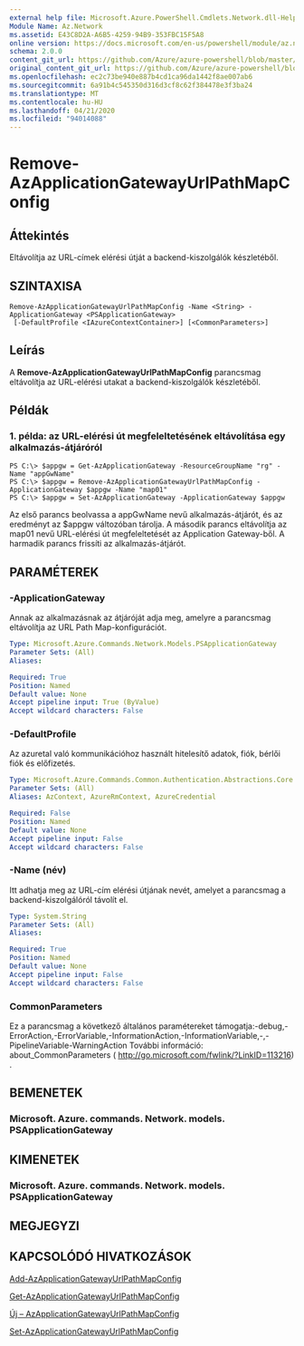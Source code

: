 ```yaml
---
external help file: Microsoft.Azure.PowerShell.Cmdlets.Network.dll-Help.xml
Module Name: Az.Network
ms.assetid: E43C8D2A-A6B5-4259-94B9-353FBC15F5A8
online version: https://docs.microsoft.com/en-us/powershell/module/az.network/remove-azapplicationgatewayurlpathmapconfig
schema: 2.0.0
content_git_url: https://github.com/Azure/azure-powershell/blob/master/src/Network/Network/help/Remove-AzApplicationGatewayUrlPathMapConfig.md
original_content_git_url: https://github.com/Azure/azure-powershell/blob/master/src/Network/Network/help/Remove-AzApplicationGatewayUrlPathMapConfig.md
ms.openlocfilehash: ec2c73be940e887b4cd1ca96da1442f8ae007ab6
ms.sourcegitcommit: 6a91b4c545350d316d3cf8c62f384478e3f3ba24
ms.translationtype: MT
ms.contentlocale: hu-HU
ms.lasthandoff: 04/21/2020
ms.locfileid: "94014088"
---
```

# Remove-AzApplicationGatewayUrlPathMapConfig

## Áttekintés
Eltávolítja az URL-címek elérési útját a backend-kiszolgálók készletéből.

## SZINTAXISA

```
Remove-AzApplicationGatewayUrlPathMapConfig -Name <String> -ApplicationGateway <PSApplicationGateway>
 [-DefaultProfile <IAzureContextContainer>] [<CommonParameters>]
```

## Leírás
A **Remove-AzApplicationGatewayUrlPathMapConfig** parancsmag eltávolítja az URL-elérési utakat a backend-kiszolgálók készletéből.

## Példák

### 1. példa: az URL-elérési út megfeleltetésének eltávolítása egy alkalmazás-átjáróról
```
PS C:\> $appgw = Get-AzApplicationGateway -ResourceGroupName "rg" -Name "appGwName"
PS C:\> $appgw = Remove-AzApplicationGatewayUrlPathMapConfig -ApplicationGateway $appgw -Name "map01"
PS C:\> $appgw = Set-AzApplicationGateway -ApplicationGateway $appgw
```

Az első parancs beolvassa a appGwName nevű alkalmazás-átjárót, és az eredményt az $appgw változóban tárolja.
A második parancs eltávolítja az map01 nevű URL-elérési út megfeleltetését az Application Gateway-ből.
A harmadik parancs frissíti az alkalmazás-átjárót.

## PARAMÉTEREK

### -ApplicationGateway
Annak az alkalmazásnak az átjáróját adja meg, amelyre a parancsmag eltávolítja az URL Path Map-konfigurációt.

```yaml
Type: Microsoft.Azure.Commands.Network.Models.PSApplicationGateway
Parameter Sets: (All)
Aliases:

Required: True
Position: Named
Default value: None
Accept pipeline input: True (ByValue)
Accept wildcard characters: False
```

### -DefaultProfile
Az azuretal való kommunikációhoz használt hitelesítő adatok, fiók, bérlői fiók és előfizetés.

```yaml
Type: Microsoft.Azure.Commands.Common.Authentication.Abstractions.Core.IAzureContextContainer
Parameter Sets: (All)
Aliases: AzContext, AzureRmContext, AzureCredential

Required: False
Position: Named
Default value: None
Accept pipeline input: False
Accept wildcard characters: False
```

### -Name (név)
Itt adhatja meg az URL-cím elérési útjának nevét, amelyet a parancsmag a backend-kiszolgálóról távolít el.

```yaml
Type: System.String
Parameter Sets: (All)
Aliases:

Required: True
Position: Named
Default value: None
Accept pipeline input: False
Accept wildcard characters: False
```

### CommonParameters
Ez a parancsmag a következő általános paramétereket támogatja:-debug,-ErrorAction,-ErrorVariable,-InformationAction,-InformationVariable,-,-PipelineVariable-WarningAction További információ: about_CommonParameters ( http://go.microsoft.com/fwlink/?LinkID=113216) .

## BEMENETEK

### Microsoft. Azure. commands. Network. models. PSApplicationGateway

## KIMENETEK

### Microsoft. Azure. commands. Network. models. PSApplicationGateway

## MEGJEGYZI

## KAPCSOLÓDÓ HIVATKOZÁSOK

[Add-AzApplicationGatewayUrlPathMapConfig](./Add-AzApplicationGatewayUrlPathMapConfig.md)

[Get-AzApplicationGatewayUrlPathMapConfig](./Get-AzApplicationGatewayUrlPathMapConfig.md)

[Új – AzApplicationGatewayUrlPathMapConfig](./New-AzApplicationGatewayUrlPathMapConfig.md)

[Set-AzApplicationGatewayUrlPathMapConfig](./Set-AzApplicationGatewayUrlPathMapConfig.md)


